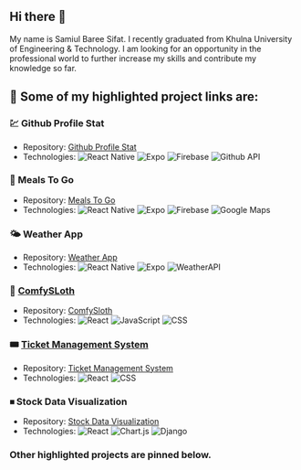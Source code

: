 ## Hi there 👋

My name is Samiul Baree Sifat. I recently graduated from Khulna University of Engineering & Technology. I am looking for an opportunity in the professional world to further increase my skills and contribute my knowledge so far. 

## 🔭 Some of my highlighted project links are:

### 💹 Github Profile Stat
- Repository: [Github Profile Stat](https://github.com/ssifu/github-user-stat)
- Technologies: ![React Native](https://img.shields.io/badge/-React_Native-indigo) ![Expo](https://img.shields.io/badge/-Expo-purple) ![Firebase](https://img.shields.io/badge/-Firebase-gold) ![Github API](https://img.shields.io/badge/-Github_API-cyan) 

### 🍔 Meals To Go
- Repository: [Meals To Go](https://github.com/ssifu/meals-to-go)
- Technologies: ![React Native](https://img.shields.io/badge/-React_Native-indigo) ![Expo](https://img.shields.io/badge/-Expo-purple) ![Firebase](https://img.shields.io/badge/-Firebase-gold) ![Google Maps](https://img.shields.io/badge/-Google_Maps-teal)

### 🌤 Weather App
- Repository: [Weather App](https://github.com/ssifu/weather-app)
- Technologies: ![React Native](https://img.shields.io/badge/-React_Native-indigo) ![Expo](https://img.shields.io/badge/-Expo-purple) ![WeatherAPI](https://img.shields.io/badge/-WeatherAPI-teal)

### 💒 [ComfySLoth](https://comfy-sloth-ssifu.netlify.app/)
- Repository: [ComfySloth](https://github.com/ssifu/ComfySloth)
- Technologies: ![React](https://img.shields.io/badge/-React-blueviolet) ![JavaScript](https://img.shields.io/badge/-JavaScript-yellow) ![CSS](https://img.shields.io/badge/-CSS-blue)

### 🎟 [Ticket Management System](https://ticket-management-system-samiulsifat.netlify.app/)
- Repository: [Ticket Management System](https://github.com/ssifu/Ticket-Management-System)
- Technologies: ![React](https://img.shields.io/badge/-React-blueviolet) ![CSS](https://img.shields.io/badge/-CSS-blue)
  
### ⏹ Stock Data Visualization
- Repository: [Stock Data Visualization](https://github.com/ssifu/Stock-Data-Visualization-Backend)
- Technologies: ![React](https://img.shields.io/badge/-React-blueviolet) ![Chart.js](https://img.shields.io/badge/-Chart.js-orange) ![Django](https://img.shields.io/badge/-Django-green)


### Other highlighted projects are pinned below.
<!--
**ssifu/ssifu** is a ✨ _special_ ✨ repository because its `README.md` (this file) appears on your GitHub profile.

Here are some ideas to get you started:

- 🔭 I’m currently working on ...
- 🌱 I’m currently learning ...
- 👯 I’m looking to collaborate on ...
- 🤔 I’m looking for help with ...
- 💬 Ask me about ...
- 📫 How to reach me: ...
- 😄 Pronouns: ...
- ⚡ Fun fact: ...
-->
